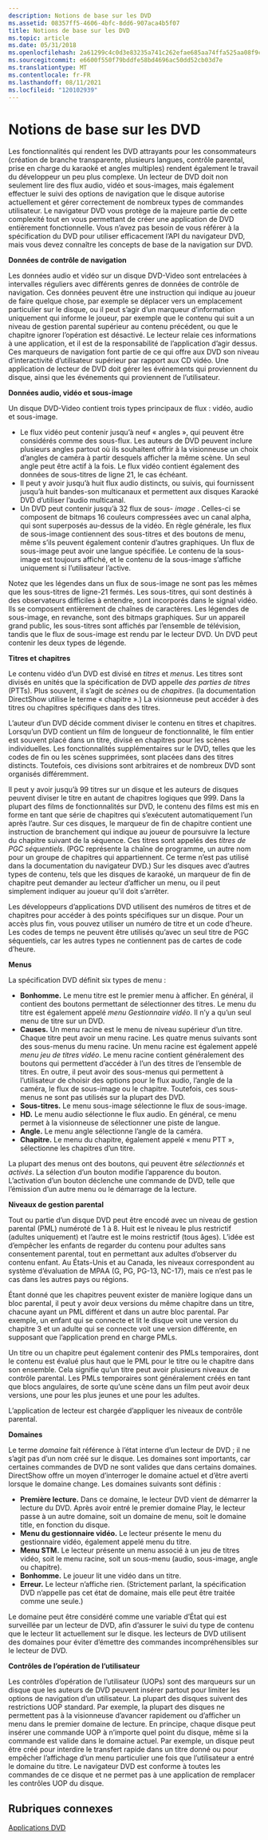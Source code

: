 ```yaml
---
description: Notions de base sur les DVD
ms.assetid: 08357ff5-4606-4bfc-8dd6-907aca4b5f07
title: Notions de base sur les DVD
ms.topic: article
ms.date: 05/31/2018
ms.openlocfilehash: 2a61299c4c0d3e83235a741c262efae685aa74ffa525aa08f9cf9a2e58b957e0
ms.sourcegitcommit: e6600f550f79bddfe58bd4696ac50dd52cb03d7e
ms.translationtype: MT
ms.contentlocale: fr-FR
ms.lasthandoff: 08/11/2021
ms.locfileid: "120102939"
---
```

# <a name="dvd-basics"></a>Notions de base sur les DVD

Les fonctionnalités qui rendent les DVD attrayants pour les consommateurs (création de branche transparente, plusieurs langues, contrôle parental, prise en charge du karaoké et angles multiples) rendent également le travail du développeur un peu plus complexe. Un lecteur de DVD doit non seulement lire des flux audio, vidéo et sous-images, mais également effectuer le suivi des options de navigation que le disque autorise actuellement et gérer correctement de nombreux types de commandes utilisateur. Le navigateur DVD vous protège de la majeure partie de cette complexité tout en vous permettant de créer une application de DVD entièrement fonctionnelle. Vous n’avez pas besoin de vous référer à la spécification du DVD pour utiliser efficacement l’API du navigateur DVD, mais vous devez connaître les concepts de base de la navigation sur DVD.

**Données de contrôle de navigation**

Les données audio et vidéo sur un disque DVD-Video sont entrelacées à intervalles réguliers avec différents genres de données de contrôle de navigation. Ces données peuvent être une instruction qui indique au joueur de faire quelque chose, par exemple se déplacer vers un emplacement particulier sur le disque, ou il peut s’agir d’un marqueur d’information uniquement qui informe le joueur, par exemple que le contenu qui suit a un niveau de gestion parental supérieur au contenu précédent, ou que le chapitre ignorer l’opération est désactivé. Le lecteur relaie ces informations à une application, et il est de la responsabilité de l’application d’agir dessus. Ces marqueurs de navigation font partie de ce qui offre aux DVD son niveau d’interactivité d’utilisateur supérieur par rapport aux CD vidéo. Une application de lecteur de DVD doit gérer les événements qui proviennent du disque, ainsi que les événements qui proviennent de l’utilisateur.

**Données audio, vidéo et sous-image**

Un disque DVD-Video contient trois types principaux de flux : vidéo, audio et sous-image.

-   Le flux vidéo peut contenir jusqu’à neuf « angles », qui peuvent être considérés comme des sous-flux. Les auteurs de DVD peuvent inclure plusieurs angles partout où ils souhaitent offrir à la visionneuse un choix d’angles de caméra à partir desquels afficher la même scène. Un seul angle peut être actif à la fois. Le flux vidéo contient également des données de sous-titres de ligne 21, le cas échéant.
-   Il peut y avoir jusqu’à huit flux audio distincts, ou suivis, qui fournissent jusqu’à huit bandes-son multicanaux et permettent aux disques Karaoké DVD d’utiliser l’audio multicanal.
-   Un DVD peut contenir jusqu’à 32 flux de sous- *image* . Celles-ci se composent de bitmaps 16 couleurs compressées avec un canal alpha, qui sont superposés au-dessus de la vidéo. En règle générale, les flux de sous-image contiennent des sous-titres et des boutons de menu, même s’ils peuvent également contenir d’autres graphiques. Un flux de sous-image peut avoir une langue spécifiée. Le contenu de la sous-image est toujours affiché, et le contenu de la sous-image s’affiche uniquement si l’utilisateur l’active.

Notez que les légendes dans un flux de sous-image ne sont pas les mêmes que les sous-titres de ligne-21 fermés. Les sous-titres, qui sont destinés à des observateurs difficiles à entendre, sont incorporés dans le signal vidéo. Ils se composent entièrement de chaînes de caractères. Les légendes de sous-image, en revanche, sont des bitmaps graphiques. Sur un appareil grand public, les sous-titres sont affichés par l’ensemble de télévision, tandis que le flux de sous-image est rendu par le lecteur DVD. Un DVD peut contenir les deux types de légende.

**Titres et chapitres**

Le contenu vidéo d’un DVD est divisé en *titres* et *menus*. Les titres sont divisés en unités que la spécification de DVD appelle *des parties de titres* (PTTs). Plus souvent, il s’agit de *scènes* ou de *chapitres*. (la documentation DirectShow utilise le terme « chapitre ».) La visionneuse peut accéder à des titres ou chapitres spécifiques dans des titres.

L’auteur d’un DVD décide comment diviser le contenu en titres et chapitres. Lorsqu’un DVD contient un film de longueur de fonctionnalité, le film entier est souvent placé dans un titre, divisé en chapitres pour les scènes individuelles. Les fonctionnalités supplémentaires sur le DVD, telles que les codes de fin ou les scènes supprimées, sont placées dans des titres distincts. Toutefois, ces divisions sont arbitraires et de nombreux DVD sont organisés différemment.

Il peut y avoir jusqu’à 99 titres sur un disque et les auteurs de disques peuvent diviser le titre en autant de chapitres logiques que 999. Dans la plupart des films de fonctionnalités sur DVD, le contenu des films est mis en forme en tant que série de chapitres qui s’exécutent automatiquement l’un après l’autre. Sur ces disques, le marqueur de fin de chapitre contient une instruction de branchement qui indique au joueur de poursuivre la lecture du chapitre suivant de la séquence. Ces titres sont appelés des *titres de PGC séquentiels*. (PGC représente la chaîne de programme, un autre nom pour un groupe de chapitres qui appartiennent. Ce terme n’est pas utilisé dans la documentation du navigateur DVD.) Sur les disques avec d’autres types de contenu, tels que les disques de karaoké, un marqueur de fin de chapitre peut demander au lecteur d’afficher un menu, ou il peut simplement indiquer au joueur qu’il doit s’arrêter.

Les développeurs d’applications DVD utilisent des numéros de titres et de chapitres pour accéder à des points spécifiques sur un disque. Pour un accès plus fin, vous pouvez utiliser un numéro de titre et un code d’heure. Les codes de temps ne peuvent être utilisés qu’avec un seul titre de PGC séquentiels, car les autres types ne contiennent pas de cartes de code d’heure.

**Menus**

La spécification DVD définit six types de menu :

-   **Bonhomme.** Le menu titre est le premier menu à afficher. En général, il contient des boutons permettant de sélectionner des titres. Le menu du titre est également appelé *menu Gestionnaire vidéo*. Il n’y a qu’un seul menu de titre sur un DVD.
-   **Causes.** Un menu racine est le menu de niveau supérieur d’un titre. Chaque titre peut avoir un menu racine. Les quatre menus suivants sont des sous-menus du menu racine. Un menu racine est également appelé *menu jeu de titres vidéo*. Le menu racine contient généralement des boutons qui permettent d’accéder à l’un des titres de l’ensemble de titres. En outre, il peut avoir des sous-menus qui permettent à l’utilisateur de choisir des options pour le flux audio, l’angle de la caméra, le flux de sous-image ou le chapitre. Toutefois, ces sous-menus ne sont pas utilisés sur la plupart des DVD.
-   **Sous-titres.** Le menu sous-image sélectionne le flux de sous-image.
-   **HD.** Le menu audio sélectionne le flux audio. En général, ce menu permet à la visionneuse de sélectionner une piste de langue.
-   **Angle.** Le menu angle sélectionne l’angle de la caméra.
-   **Chapitre.** Le menu du chapitre, également appelé « menu PTT », sélectionne les chapitres d’un titre.

La plupart des menus ont des boutons, qui peuvent être *sélectionnés* et *activés*. La sélection d’un bouton modifie l’apparence du bouton. L’activation d’un bouton déclenche une commande de DVD, telle que l’émission d’un autre menu ou le démarrage de la lecture.

**Niveaux de gestion parental**

Tout ou partie d’un disque DVD peut être encodé avec un niveau de gestion parental (PML) numéroté de 1 à 8. Huit est le niveau le plus restrictif (adultes uniquement) et l’autre est le moins restrictif (tous âges). L’idée est d’empêcher les enfants de regarder du contenu pour adultes sans consentement parental, tout en permettant aux adultes d’observer du contenu enfant. Au États-Unis et au Canada, les niveaux correspondent au système d’évaluation de MPAA (G, PG, PG-13, NC-17), mais ce n’est pas le cas dans les autres pays ou régions.

Étant donné que les chapitres peuvent exister de manière logique dans un bloc parental, il peut y avoir deux versions du même chapitre dans un titre, chacune ayant un PML différent et dans un autre bloc parental. Par exemple, un enfant qui se connecte et lit le disque voit une version du chapitre 3 et un adulte qui se connecte voit une version différente, en supposant que l’application prend en charge PMLs.

Un titre ou un chapitre peut également contenir des PMLs temporaires, dont le contenu est évalué plus haut que le PML pour le titre ou le chapitre dans son ensemble. Cela signifie qu’un titre peut avoir plusieurs niveaux de contrôle parental. Les PMLs temporaires sont généralement créés en tant que blocs angulaires, de sorte qu’une scène dans un film peut avoir deux versions, une pour les plus jeunes et une pour les adultes.

L’application de lecteur est chargée d’appliquer les niveaux de contrôle parental.

**Domaines**

Le terme *domaine* fait référence à l’état interne d’un lecteur de DVD ; il ne s’agit pas d’un nom créé sur le disque. Les domaines sont importants, car certaines commandes de DVD ne sont valides que dans certains domaines. DirectShow offre un moyen d’interroger le domaine actuel et d’être averti lorsque le domaine change. Les domaines suivants sont définis :

-   **Première lecture.** Dans ce domaine, le lecteur DVD vient de démarrer la lecture du DVD. Après avoir entré le premier domaine Play, le lecteur passe à un autre domaine, soit un domaine de menu, soit le domaine title, en fonction du disque.
-   **Menu du gestionnaire vidéo.** Le lecteur présente le menu du gestionnaire vidéo, également appelé menu du titre.
-   **Menu STM.** Le lecteur présente un menu associé à un jeu de titres vidéo, soit le menu racine, soit un sous-menu (audio, sous-image, angle ou chapitre).
-   **Bonhomme.** Le joueur lit une vidéo dans un titre.
-   **Erreur.** Le lecteur n’affiche rien. (Strictement parlant, la spécification DVD n’appelle pas cet état de domaine, mais elle peut être traitée comme une seule.)

Le domaine peut être considéré comme une variable d’État qui est surveillée par un lecteur de DVD, afin d’assurer le suivi du type de contenu que le lecteur lit actuellement sur le disque. les lecteurs de DVD utilisent des domaines pour éviter d’émettre des commandes incompréhensibles sur le lecteur de DVD.

**Contrôles de l’opération de l’utilisateur**

Les contrôles d’opération de l’utilisateur (UOPs) sont des marqueurs sur un disque que les auteurs de DVD peuvent insérer partout pour limiter les options de navigation d’un utilisateur. La plupart des disques suivent des restrictions UOP standard. Par exemple, la plupart des disques ne permettent pas à la visionneuse d’avancer rapidement ou d’afficher un menu dans le premier domaine de lecture. En principe, chaque disque peut insérer une commande UOP à n’importe quel point du disque, même si la commande est valide dans le domaine actuel. Par exemple, un disque peut être créé pour interdire le transfert rapide dans un titre donné ou pour empêcher l’affichage d’un menu particulier une fois que l’utilisateur a entré le domaine du titre. Le navigateur DVD est conforme à toutes les commandes de ce disque et ne permet pas à une application de remplacer les contrôles UOP du disque.

## <a name="related-topics"></a>Rubriques connexes

<dl> <dt>

[Applications DVD](dvd-applications.md)
</dt> </dl>

 

 



